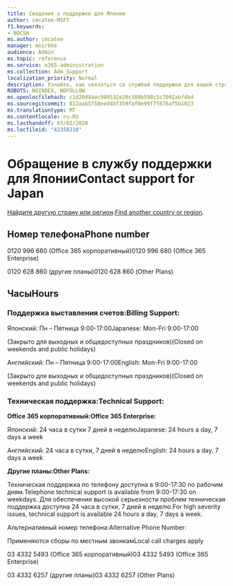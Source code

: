 ```yaml
---
title: Сведения о поддержке для Японии
author: cmcatee-MSFT
f1.keywords:
- NOCSH
ms.author: cmcatee
manager: mnirkhe
audience: Admin
ms.topic: reference
ms.service: o365-administration
ms.collection: Adm_Support
localization_priority: Normal
description: Узнайте, как связаться со службой поддержки для вашей страны или региона.
ROBOTS: NOINDEX, NOFOLLOW
ms.openlocfilehash: c1d20d84ec980532e20c380b598c5c7092abf4bd
ms.sourcegitcommit: 812aab5f58eed4bf359faf0e99f7f876af5b1023
ms.translationtype: MT
ms.contentlocale: ru-RU
ms.lasthandoff: 03/02/2020
ms.locfileid: "42358210"
---
```

# <a name="contact-support-for-japan"></a><span data-ttu-id="99403-103">Обращение в службу поддержки для Японии</span><span class="sxs-lookup"><span data-stu-id="99403-103">Contact support for Japan</span></span>

<span data-ttu-id="99403-104">[Найдите другую страну или регион](../contact-support-for-business-products.md).</span><span class="sxs-lookup"><span data-stu-id="99403-104">[Find another country or region](../contact-support-for-business-products.md).</span></span>

## <a name="phone-number"></a><span data-ttu-id="99403-105">Номер телефона</span><span class="sxs-lookup"><span data-stu-id="99403-105">Phone number</span></span>
<span data-ttu-id="99403-106">0120 996 680 (Office 365 корпоративный)</span><span class="sxs-lookup"><span data-stu-id="99403-106">0120 996 680 (Office 365 Enterprise)</span></span>

<span data-ttu-id="99403-107">0120 628 860 (другие планы)</span><span class="sxs-lookup"><span data-stu-id="99403-107">0120 628 860 (Other Plans)</span></span>

## <a name="hours"></a><span data-ttu-id="99403-108">Часы</span><span class="sxs-lookup"><span data-stu-id="99403-108">Hours</span></span>
### <a name="billing-support"></a><span data-ttu-id="99403-109">Поддержка выставления счетов:</span><span class="sxs-lookup"><span data-stu-id="99403-109">Billing Support:</span></span>

<span data-ttu-id="99403-110">Японский: Пн – Пятница 9:00-17:00</span><span class="sxs-lookup"><span data-stu-id="99403-110">Japanese: Mon-Fri 9:00-17:00</span></span>

<span data-ttu-id="99403-111">(Закрыто для выходных и общедоступных праздников)</span><span class="sxs-lookup"><span data-stu-id="99403-111">(Closed on weekends and public holidays)</span></span>

<span data-ttu-id="99403-112">Английский: Пн – Пятница 9:00-17:00</span><span class="sxs-lookup"><span data-stu-id="99403-112">English: Mon-Fri 9:00-17:00</span></span>

<span data-ttu-id="99403-113">(Закрыто для выходных и общедоступных праздников)</span><span class="sxs-lookup"><span data-stu-id="99403-113">(Closed on weekends and public holidays)</span></span>

### <a name="technical-support"></a><span data-ttu-id="99403-114">Техническая поддержка:</span><span class="sxs-lookup"><span data-stu-id="99403-114">Technical Support:</span></span>

<span data-ttu-id="99403-115">**Office 365 корпоративный:**</span><span class="sxs-lookup"><span data-stu-id="99403-115">**Office 365 Enterprise:**</span></span>

<span data-ttu-id="99403-116">Японский: 24 часа в сутки 7 дней в неделю</span><span class="sxs-lookup"><span data-stu-id="99403-116">Japanese: 24 hours a day, 7 days a week</span></span>

<span data-ttu-id="99403-117">Английский: 24 часа в сутки, 7 дней в неделю</span><span class="sxs-lookup"><span data-stu-id="99403-117">English: 24 hours a day, 7 days a week</span></span>

<span data-ttu-id="99403-118">**Другие планы:**</span><span class="sxs-lookup"><span data-stu-id="99403-118">**Other Plans:**</span></span>

<span data-ttu-id="99403-119">Техническая поддержка по телефону доступна в 9:00-17:30 по рабочим дням.</span><span class="sxs-lookup"><span data-stu-id="99403-119">Telephone technical support is available from 9:00-17:30 on weekdays.</span></span> <span data-ttu-id="99403-120">Для обеспечения высокой серьезности проблем техническая поддержка доступна 24 часа в сутки, 7 дней в неделю.</span><span class="sxs-lookup"><span data-stu-id="99403-120">For high severity issues, technical support is available 24 hours a day, 7 days a week.</span></span>

<span data-ttu-id="99403-121">Альтернативный номер телефона:</span><span class="sxs-lookup"><span data-stu-id="99403-121">Alternative Phone Number:</span></span>

<span data-ttu-id="99403-122">Применяются сборы по местным звонкам</span><span class="sxs-lookup"><span data-stu-id="99403-122">Local call charges apply</span></span>

<span data-ttu-id="99403-123">03 4332 5493 (Office 365 корпоративный)</span><span class="sxs-lookup"><span data-stu-id="99403-123">03 4332 5493 (Office 365 Enterprise)</span></span>

<span data-ttu-id="99403-124">03 4332 6257 (другие планы)</span><span class="sxs-lookup"><span data-stu-id="99403-124">03 4332 6257 (Other Plans)</span></span>
